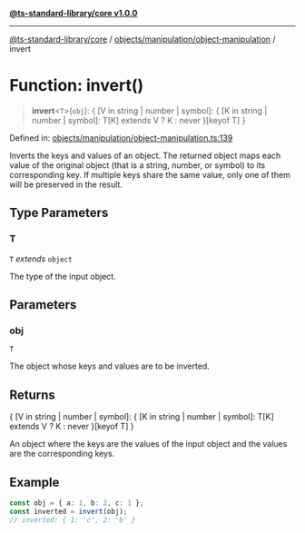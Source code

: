 [**@ts-standard-library/core v1.0.0**](../../../../README.md)

***

[@ts-standard-library/core](../../../../modules.md) / [objects/manipulation/object-manipulation](../README.md) / invert

# Function: invert()

> **invert**\<`T`\>(`obj`): \{ \[V in string \| number \| symbol\]: \{ \[K in string \| number \| symbol\]: T\[K\] extends V ? K : never \}\[keyof T\] \}

Defined in: [objects/manipulation/object-manipulation.ts:139](https://github.com/gabaudette/ts-stdlib/blob/ea80ba1db09c741e99f8cb19e94e5a29b81b623b/packages/core/src/objects/manipulation/object-manipulation.ts#L139)

Inverts the keys and values of an object. The returned object maps each value of the original object
(that is a string, number, or symbol) to its corresponding key. If multiple keys share the same value,
only one of them will be preserved in the result.

## Type Parameters

### T

`T` *extends* `object`

The type of the input object.

## Parameters

### obj

`T`

The object whose keys and values are to be inverted.

## Returns

\{ \[V in string \| number \| symbol\]: \{ \[K in string \| number \| symbol\]: T\[K\] extends V ? K : never \}\[keyof T\] \}

An object where the keys are the values of the input object and the values are the corresponding keys.

## Example

```typescript
const obj = { a: 1, b: 2, c: 1 };
const inverted = invert(obj);
// inverted: { 1: 'c', 2: 'b' }
```
